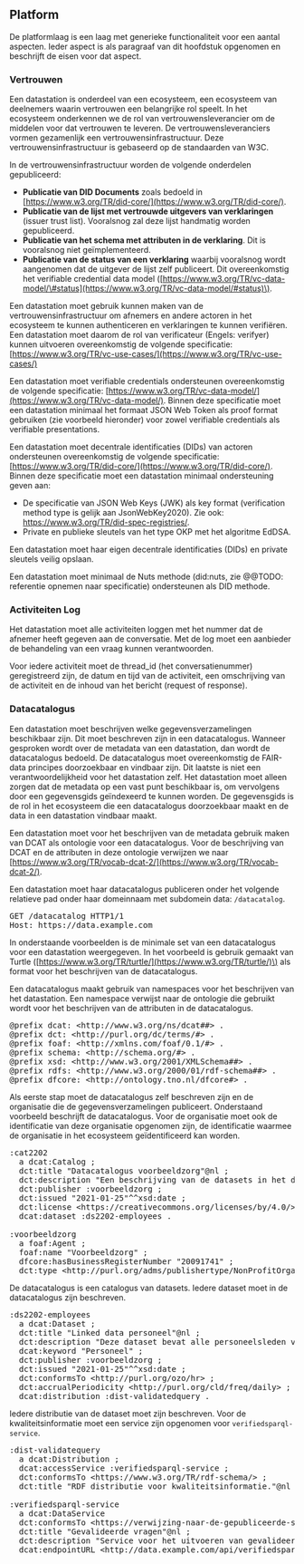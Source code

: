 ## Platform

De platformlaag is een laag met generieke functionaliteit voor een aantal aspecten. Ieder aspect is als paragraaf van dit hoofdstuk opgenomen en beschrijft de eisen voor dat aspect. 

### Vertrouwen

Een datastation is onderdeel van een ecosysteem, een ecosysteem van deelnemers waarin vertrouwen een belangrijke rol speelt. In het ecosysteem onderkennen we de rol van vertrouwensleverancier om de middelen voor dat vertrouwen te leveren. De vertrouwensleveranciers vormen gezamenlijk een vertrouwensinfrastructuur. Deze vertrouwensinfrastructuur is gebaseerd op de standaarden van W3C.

In de vertrouwensinfrastructuur worden de volgende onderdelen gepubliceerd:

- **Publicatie van DID Documents** zoals bedoeld in [https://www.w3.org/TR/did-core/](https://www.w3.org/TR/did-core/).
- **Publicatie van de lijst met vertrouwde uitgevers van verklaringen** \(issuer trust list\). Vooralsnog zal deze lijst handmatig worden gepubliceerd.
- **Publicatie van het schema met attributen in de verklaring**. Dit is vooralsnog niet geïmplementeerd.
- **Publicatie van de status van een verklaring** waarbij vooralsnog wordt aangenomen dat de uitgever de lijst zelf publiceert. Dit overeenkomstig het verifiable credential data model \([https://www.w3.org/TR/vc-data-model/\#status](https://www.w3.org/TR/vc-data-model/#status)\).

Een datastation moet gebruik kunnen maken van de vertrouwensinfrastructuur om afnemers en andere actoren in het ecosysteem te kunnen authenticeren en verklaringen te kunnen verifiëren. Een datastation moet daarom de rol van verificateur (Engels: verifyer) kunnen uitvoeren overeenkomstig de volgende specificatie: [https://www.w3.org/TR/vc-use-cases/](https://www.w3.org/TR/vc-use-cases/) 

Een datastation moet verifiable credentials ondersteunen overeenkomstig de volgende specificatie: [https://www.w3.org/TR/vc-data-model/](https://www.w3.org/TR/vc-data-model/). Binnen deze specificatie moet een datastation minimaal het formaat JSON Web Token als proof format gebruiken \(zie voorbeeld hieronder\) voor zowel verifiable credentials als verifiable presentations.

Een datastation moet decentrale identificaties (DIDs) van actoren ondersteunen overeenkomstig de volgende specificatie: [https://www.w3.org/TR/did-core/](https://www.w3.org/TR/did-core/). Binnen deze specificatie moet een datastation minimaal ondersteuning geven aan:

- De specificatie van JSON Web Keys (JWK) als key format (verification method type is gelijk aan JsonWebKey2020). Zie ook: https://www.w3.org/TR/did-spec-registries/.
- Private en publieke sleutels van het type OKP met het algoritme EdDSA.

Een datastation moet haar eigen decentrale identificaties (DIDs) en private sleutels veilig opslaan.

Een datastation moet minimaal de Nuts methode \(did:nuts, zie @@TODO: referentie opnemen naar specificatie\) ondersteunen als DID methode. 

### Activiteiten Log 

Het datastation moet alle activiteiten loggen met het nummer dat de afnemer heeft gegeven aan de conversatie. Met de log moet een aanbieder de behandeling van een vraag kunnen verantwoorden. 

Voor iedere activiteit moet de thread_id (het conversatienummer) geregistreerd zijn, de datum en tijd van de activiteit, een omschrijving van de activiteit en de inhoud van het bericht (request of response).

### Datacatalogus

Een datastation moet beschrijven welke gegevensverzamelingen beschikbaar zijn. Dit moet beschreven zijn in een datacatalogus. Wanneer gesproken wordt over de metadata van een datastation, dan wordt de datacatalogus bedoeld. De datacatalogus moet overeenkomstig de FAIR-data principes doorzoekbaar en vindbaar zijn. Dit laatste is niet een verantwoordelijkheid voor het datastation zelf. Het datastation moet alleen zorgen dat de metadata op een vast punt beschikbaar is, om vervolgens door een gegevensgids geïndexeerd te kunnen worden. De gegevensgids is de rol in het ecosysteem die een datacatalogus doorzoekbaar maakt en de data in een datastation vindbaar maakt.

Een datastation moet voor het beschrijven van de metadata gebruik maken van DCAT als ontologie voor een datacatalogus. Voor de beschrijving van DCAT en de attributen in deze ontologie verwijzen we naar [https://www.w3.org/TR/vocab-dcat-2/](https://www.w3.org/TR/vocab-dcat-2/).

Een datastation moet haar datacatalogus publiceren onder het volgende relatieve pad onder haar domeinnaam met subdomein data: <code>/datacatalog</code>. 

<pre class='example'>
GET /datacatalog HTTP1/1
Host: https://data.example.com
</pre>

In onderstaande voorbeelden is de minimale set van een datacatalogus voor een datastation weergegeven. In het voorbeeld is gebruik gemaakt van Turtle \([https://www.w3.org/TR/turtle/](https://www.w3.org/TR/turtle/)\) als format voor het beschrijven van de datacatalogus.

Een datacatalogus maakt gebruik van namespaces voor het beschrijven van het datastation. Een namespace verwijst naar de ontologie die gebruikt wordt voor het beschrijven van de attributen in de datacatalogus.

<pre class='example nohighlight'>
@prefix dcat: &#x3C;http://www.w3.org/ns/dcat##&#x3E; .
@prefix dct: &#x3C;http://purl.org/dc/terms/#&#x3E; .
@prefix foaf: &#x3C;http://xmlns.com/foaf/0.1/#&#x3E; .
@prefix schema: &#x3C;http://schema.org/#&#x3E; .
@prefix xsd: &#x3C;http://www.w3.org/2001/XMLSchema##&#x3E; .
@prefix rdfs: &#x3C;http://www.w3.org/2000/01/rdf-schema##&#x3E; .
@prefix dfcore: &#x3C;http://ontology.tno.nl/dfcore#&#x3E; .
</pre>

Als eerste stap moet de datacatalogus zelf beschreven zijn en de organisatie die de gegevensverzamelingen publiceert. Onderstaand voorbeeld beschrijft de datacatalogus. Voor de organisatie moet ook de identificatie van deze organisatie opgenomen zijn, de identificatie waarmee de organisatie in het ecosysteem geïdentificeerd kan worden.

<pre class='example nohighlight'>
:cat2202
  a dcat:Catalog ;
  dct:title "Datacatalogus voorbeeldzorg"@nl ;
  dct:description "Een beschrijving van de datasets in het datastation van voorbeeldzorg"@nl ;
  dct:publisher :voorbeeldzorg ;
  dct:issued "2021-01-25"^^xsd:date ;
  dct:license &#x3C;https://creativecommons.org/licenses/by/4.0/&#x3E; ;
  dcat:dataset :ds2202-employees .

:voorbeeldzorg
  a foaf:Agent ;
  foaf:name "Voorbeeldzorg" ;
  dfcore:hasBusinessRegisterNumber "20091741" ;
  dct:type &#x3C;http://purl.org/adms/publishertype/NonProfitOrganisation&#x3E; .
</pre>

De datacatalogus is een catalogus van datasets. Iedere dataset moet in de datacatalogus zijn beschreven.

<pre class='example nohighlight'>
:ds2202-employees
  a dcat:Dataset ;
  dct:title "Linked data personeel"@nl ;
  dct:description "Deze dataset bevat alle personeelsleden van voorbeeldzorg. "@nl ;
  dcat:keyword "Personeel" ;
  dct:publisher :voorbeeldzorg ;
  dct:issued "2021-01-25"^^xsd:date ;
  dct:conformsTo &#x3C;http://purl.org/ozo/hr&#x3E; ;
  dct:accrualPeriodicity &#x3C;http://purl.org/cld/freq/daily&#x3E; ;
  dcat:distribution :dist-validatedquery .
</pre>

Iedere distributie van de dataset moet zijn beschreven. Voor de kwaliteitsinformatie moet een service zijn opgenomen voor <code>verifiedsparql-service</code>.

<pre class='example nohighlight'>
:dist-validatequery
  a dcat:Distribution ;
  dcat:accessService :verifiedsparql-service ;
  dct:conformsTo &#x3C;https://www.w3.org/TR/rdf-schema/&#x3E; ;
  dct:title "RDF distributie voor kwaliteitsinformatie."@nl .

:verifiedsparql-service
  a dcat:DataService
  dct:conformsTo &#x3C;https://verwijzing-naar-de-gepubliceerde-specificatie/&#x3E; ;
  dct:title "Gevalideerde vragen"@nl ;
  dct:description "Service voor het uitvoeren van gevalideerde vragen via sparql"@nl ;
  dcat:endpointURL &#x3C;http://data.example.com/api/verifiedsparql&#x3E; .
</pre>



